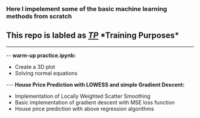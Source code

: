 ### Here I impelement some of the basic machine learning methods from scratch
## This repo is labled as <u>***TP***</u> \*Training Purposes\*
---
-- **warm-up practice.ipynb:**
- Create a 3D plot
- Solving normal equations

--- **House Price Prediction with LOWESS and simple Gradient Descent:**
- Implementation of Locally Weighted Scatter Smoothing
- Basic implementation of gradient descent with MSE loss function
- House pirce prediction with above regression algorithms